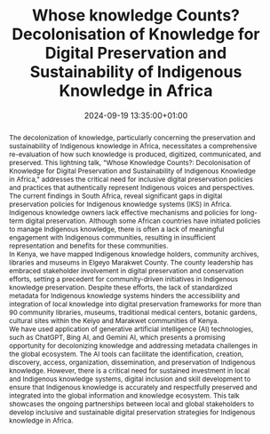 ---
abstract: 'The decolonization of knowledge, particularly concerning the preservation
  and sustainability of Indigenous knowledge in Africa, necessitates a comprehensive
  re-evaluation of how such knowledge is produced, digitized, communicated, and preserved.
  This lightning talk, "Whose Knowledge Counts?: Decolonisation of Knowledge for Digital
  Preservation and Sustainability of Indigenous Knowledge in Africa," addresses the
  critical need for inclusive digital preservation policies and practices that authentically
  represent Indigenous voices and perspectives.


  The current findings in South Africa, reveal significant gaps in digital preservation
  policies for Indigenous knowledge systems (IKS) in Africa. Indigenous knowledge
  owners lack effective mechanisms and policies for long-term digital preservation.
  Although some African countries have initiated policies to manage Indigenous knowledge,
  there is often a lack of meaningful engagement with Indigenous communities, resulting
  in insufficient representation and benefits for these communities.


  In Kenya, we have mapped Indigenous knowledge holders, community archives, libraries
  and museums in Elgeyo Marakwet County. The county leadership has embraced stakeholder
  involvement in digital preservation and conservation efforts, setting a precedent
  for community-driven initiatives in Indigenous knowledge preservation. Despite these
  efforts, the lack of standardized metadata for Indigenous knowledge systems hinders
  the accessibility and integration of local knowledge into digital preservation frameworks
  for more than 90 community libraries, museums, traditional medical centers, botanic
  gardens, cultural sites within the Keiyo and Marakwet communities of Kenya.


  We have used application of generative artificial intelligence (AI) technologies,
  such as ChatGPT, Bing AI, and Gemini AI, which presents a promising opportunity
  for decolonizing knowledge and addressing metadata challenges in the global ecosystem.
  The AI tools can facilitate the identification, creation, discovery, access, organization,
  dissemination, and preservation of Indigenous knowledge. However, there is a critical
  need for sustained investment in local and Indigenous knowledge systems, digital
  inclusion and skill development to ensure that Indigenous knowledge is accurately
  and respectfully preserved and integrated into the global information and knowledge
  ecosystem. This talk showcases the ongoing partnerships between local and global
  stakeholders to develop inclusive and sustainable digital preservation strategies
  for Indigenous knowledge in Africa.'
creators:
- Gladys Kemboi
- Lazarus Rutto
date: 2024-09-19 13:35:00+01:00
document_url: https://zenodo.org/records/13740956/download/pdf
grand_parent: iPRES
institutions: []
keywords:
- governance, resourcing, and management for dp
- start 2 preserve
landing_page_url: https://zenodo.org/records/13740956
language: eng
layout: publication
license: Creative Commons Attribution 4.0 (CC-BY-4.0)
notes_url: https://docs.google.com/document/d/1TyATX9tJYvyL0Wx572QwHZp_tsNIPyhOnbkEfnzDWsg/edit#heading=h.aar4tupij1po
parent: iPRES 2024
publication_type: lightning talk
size: null
slides_url: https://zenodo.org/records/13740956
source_name: iPRES
stream_url: https://www.archief.vlaanderen.be/archief/records/dossiers/5acb210228ce4315ae650812d056a482329eb83ed2dc42398a51505dc153be81/documents/39b5cc9339dd420390d83022ae284d235f4c5b9bb78642ff921353395beda4f1
title: Whose knowledge Counts?Decolonisation of Knowledge for Digital Preservation
  and Sustainability of Indigenous Knowledge in Africa
year: 2024
---